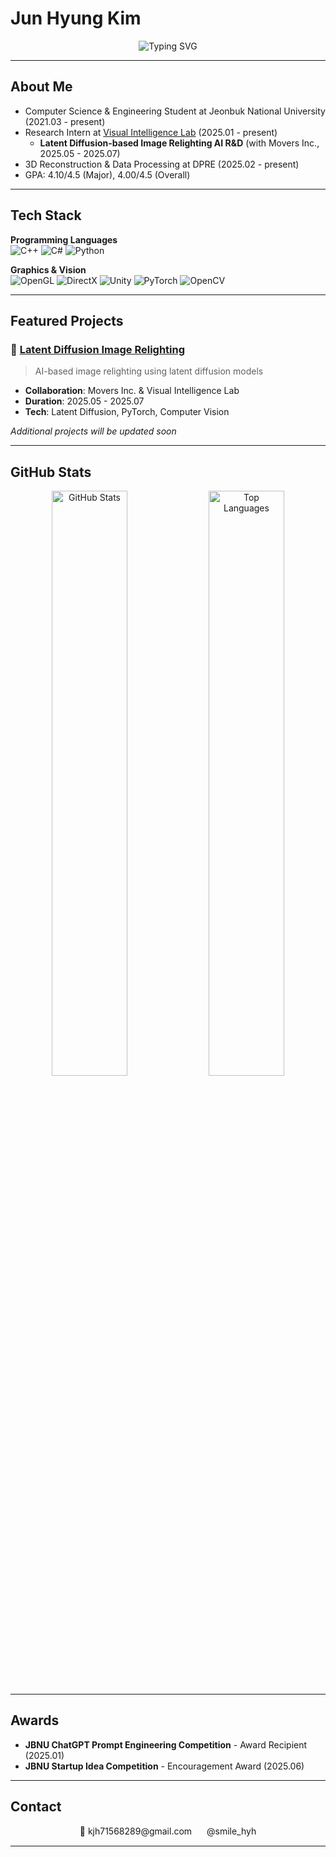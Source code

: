 # Jun Hyung Kim

<div align="center">
  <img src="https://readme-typing-svg.herokuapp.com?font=Fira+Code&pause=1000&color=36BCF7&center=true&vCenter=true&width=435&lines=Computer+Graphics+Developer;3D+Vision+Researcher" alt="Typing SVG" />
</div>

---

## About Me

- Computer Science & Engineering Student at Jeonbuk National University (2021.03 - present)
- Research Intern at [Visual Intelligence Lab](https://jbnu-vilab.github.io/) (2025.01 - present)
  - **Latent Diffusion-based Image Relighting AI R&D** (with Movers Inc., 2025.05 - 2025.07)
- 3D Reconstruction & Data Processing at DPRE (2025.02 - present)
- GPA: 4.10/4.5 (Major), 4.00/4.5 (Overall)

---

## Tech Stack

**Programming Languages**  
![C++](https://img.shields.io/badge/C%2B%2B-00599C?style=for-the-badge&logo=c%2B%2B&logoColor=white)
![C#](https://img.shields.io/badge/C%23-239120?style=for-the-badge&logo=c-sharp&logoColor=white)
![Python](https://img.shields.io/badge/Python-FFD43B?style=for-the-badge&logo=python&logoColor=blue)

**Graphics & Vision**  
![OpenGL](https://img.shields.io/badge/OpenGL-FFFFFF?style=for-the-badge&logo=opengl)
![DirectX](https://img.shields.io/badge/DirectX-0078D4?style=for-the-badge&logo=microsoft&logoColor=white)
![Unity](https://img.shields.io/badge/Unity-100000?style=for-the-badge&logo=unity&logoColor=white)
![PyTorch](https://img.shields.io/badge/PyTorch-EE4C2C?style=for-the-badge&logo=pytorch&logoColor=white)
![OpenCV](https://img.shields.io/badge/OpenCV-27338e?style=for-the-badge&logo=OpenCV&logoColor=white)

---

## Featured Projects

### 🔆 [Latent Diffusion Image Relighting](https://github.com/kjun627/image-relighting)
> AI-based image relighting using latent diffusion models
- **Collaboration**: Movers Inc. & Visual Intelligence Lab
- **Duration**: 2025.05 - 2025.07
- **Tech**: Latent Diffusion, PyTorch, Computer Vision

*Additional projects will be updated soon*

---

## GitHub Stats

<div align="center">
  <img width="49%" src="https://github-readme-stats.vercel.app/api?username=kjun627&show_icons=true&theme=default&count_private=true&hide_border=true&bg_color=ffffff&title_color=2f80ed&text_color=333333&icon_color=2f80ed" alt="GitHub Stats" />
  <img width="49%" src="https://github-readme-stats.vercel.app/api/top-langs/?username=kjun627&layout=compact&theme=default&hide_border=true&bg_color=ffffff&title_color=2f80ed&text_color=333333" alt="Top Languages" />
</div>

---

## Awards

- **JBNU ChatGPT Prompt Engineering Competition** - Award Recipient (2025.01)
- **JBNU Startup Idea Competition** - Encouragement Award (2025.06)

---

## Contact

<div align="center">
📧 kjh71568289@gmail.com
<img src="https://cdn.jsdelivr.net/npm/simple-icons@v9/icons/instagram.svg" width="16" height="16" style="vertical-align: middle;"> @smile_hyh
</div>

---
